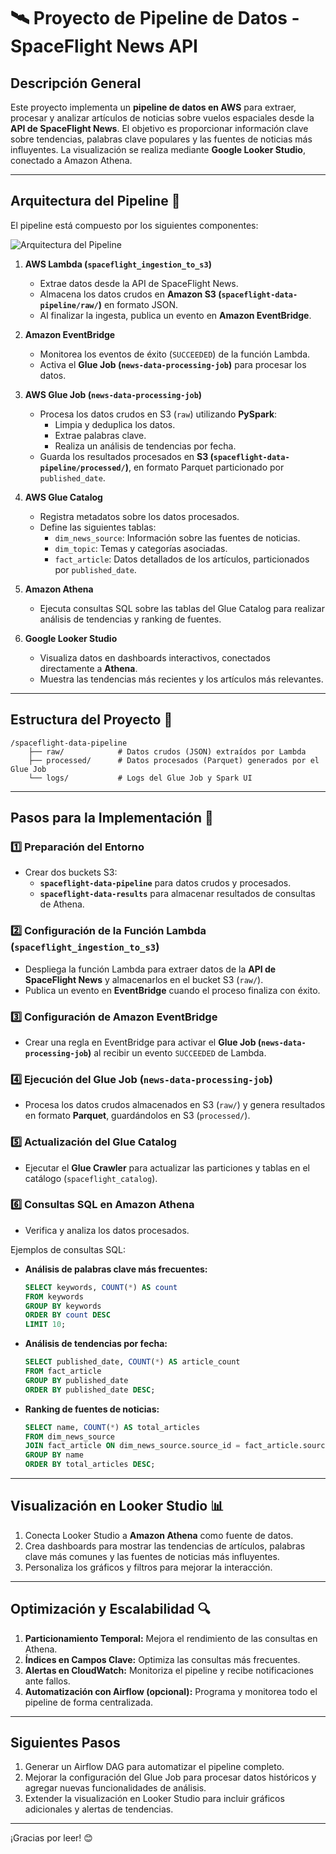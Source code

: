 # 🛰️ Proyecto de Pipeline de Datos - SpaceFlight News API

## **Descripción General**
Este proyecto implementa un **pipeline de datos en AWS** para extraer, procesar y analizar artículos de noticias sobre vuelos espaciales desde la **API de SpaceFlight News**. El objetivo es proporcionar información clave sobre tendencias, palabras clave populares y las fuentes de noticias más influyentes. La visualización se realiza mediante **Google Looker Studio**, conectado a Amazon Athena.

---

## **Arquitectura del Pipeline** 🔧
El pipeline está compuesto por los siguientes componentes:

![Arquitectura del Pipeline](A_detailed_architectural_diagram_illustrating_a_da.png)

1. **AWS Lambda (`spaceflight_ingestion_to_s3`)**
   - Extrae datos desde la API de SpaceFlight News.
   - Almacena los datos crudos en **Amazon S3 (`spaceflight-data-pipeline/raw/`)** en formato JSON.
   - Al finalizar la ingesta, publica un evento en **Amazon EventBridge**.

2. **Amazon EventBridge**
   - Monitorea los eventos de éxito (`SUCCEEDED`) de la función Lambda.
   - Activa el **Glue Job (`news-data-processing-job`)** para procesar los datos.

3. **AWS Glue Job (`news-data-processing-job`)**
   - Procesa los datos crudos en S3 (`raw`) utilizando **PySpark**:
     - Limpia y deduplica los datos.
     - Extrae palabras clave.
     - Realiza un análisis de tendencias por fecha.
   - Guarda los resultados procesados en **S3 (`spaceflight-data-pipeline/processed/`)**, en formato Parquet particionado por `published_date`.

4. **AWS Glue Catalog**
   - Registra metadatos sobre los datos procesados.
   - Define las siguientes tablas:
     - `dim_news_source`: Información sobre las fuentes de noticias.
     - `dim_topic`: Temas y categorías asociadas.
     - `fact_article`: Datos detallados de los artículos, particionados por `published_date`.

5. **Amazon Athena**
   - Ejecuta consultas SQL sobre las tablas del Glue Catalog para realizar análisis de tendencias y ranking de fuentes.

6. **Google Looker Studio**
   - Visualiza datos en dashboards interactivos, conectados directamente a **Athena**.
   - Muestra las tendencias más recientes y los artículos más relevantes.

---

## **Estructura del Proyecto** 📂
```
/spaceflight-data-pipeline
    ├── raw/            # Datos crudos (JSON) extraídos por Lambda
    ├── processed/      # Datos procesados (Parquet) generados por el Glue Job
    └── logs/           # Logs del Glue Job y Spark UI
```
---

## **Pasos para la Implementación** 🚀

### **1️⃣ Preparación del Entorno**
- Crear dos buckets S3:  
  - **`spaceflight-data-pipeline`** para datos crudos y procesados.  
  - **`spaceflight-data-results`** para almacenar resultados de consultas de Athena.

### **2️⃣ Configuración de la Función Lambda (`spaceflight_ingestion_to_s3`)**
- Despliega la función Lambda para extraer datos de la **API de SpaceFlight News** y almacenarlos en el bucket S3 (`raw/`).  
- Publica un evento en **EventBridge** cuando el proceso finaliza con éxito.

### **3️⃣ Configuración de Amazon EventBridge**
- Crear una regla en EventBridge para activar el **Glue Job (`news-data-processing-job`)** al recibir un evento `SUCCEEDED` de Lambda.

### **4️⃣ Ejecución del Glue Job (`news-data-processing-job`)**
- Procesa los datos crudos almacenados en S3 (`raw/`) y genera resultados en formato **Parquet**, guardándolos en S3 (`processed/`).

### **5️⃣ Actualización del Glue Catalog**
- Ejecutar el **Glue Crawler** para actualizar las particiones y tablas en el catálogo (`spaceflight_catalog`).

### **6️⃣ Consultas SQL en Amazon Athena**
- Verifica y analiza los datos procesados.  

Ejemplos de consultas SQL:  
- **Análisis de palabras clave más frecuentes:**  
  ```sql
  SELECT keywords, COUNT(*) AS count
  FROM keywords
  GROUP BY keywords
  ORDER BY count DESC
  LIMIT 10;
  ```

- **Análisis de tendencias por fecha:**  
  ```sql
  SELECT published_date, COUNT(*) AS article_count
  FROM fact_article
  GROUP BY published_date
  ORDER BY published_date DESC;
  ```

- **Ranking de fuentes de noticias:**  
  ```sql
  SELECT name, COUNT(*) AS total_articles
  FROM dim_news_source
  JOIN fact_article ON dim_news_source.source_id = fact_article.source_id
  GROUP BY name
  ORDER BY total_articles DESC;
  ```

---

## **Visualización en Looker Studio** 📊
1. Conecta Looker Studio a **Amazon Athena** como fuente de datos.  
2. Crea dashboards para mostrar las tendencias de artículos, palabras clave más comunes y las fuentes de noticias más influyentes.  
3. Personaliza los gráficos y filtros para mejorar la interacción.

---

## **Optimización y Escalabilidad** 🔍
1. **Particionamiento Temporal:** Mejora el rendimiento de las consultas en Athena.  
2. **Índices en Campos Clave:** Optimiza las consultas más frecuentes.  
3. **Alertas en CloudWatch:** Monitoriza el pipeline y recibe notificaciones ante fallos.  
4. **Automatización con Airflow (opcional):** Programa y monitorea todo el pipeline de forma centralizada.

---

## **Siguientes Pasos**
1. Generar un Airflow DAG para automatizar el pipeline completo.  
2. Mejorar la configuración del Glue Job para procesar datos históricos y agregar nuevas funcionalidades de análisis.  
3. Extender la visualización en Looker Studio para incluir gráficos adicionales y alertas de tendencias.

---

¡Gracias por leer! 😊

